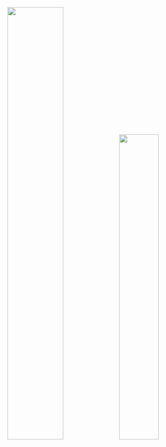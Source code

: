 <!--
### Hi there 👋
**dlcnx/dlcnx** is a ✨ _special_ ✨ repository because its `README.md` (this file) appears on your GitHub profile.

Here are some ideas to get you started:

- 🔭 I’m currently working on ...
- 🌱 I’m currently learning ...
- 👯 I’m looking to collaborate on ...
- 🤔 I’m looking for help with ...
- 💬 Ask me about ...
- 📫 How to reach me: ...
- 😄 Pronouns: ...
- ⚡ Fun fact: ...
-->
<!-- ![Stats](https://github-readme-stats.vercel.app/api?username=dlcnx&show_icons=true) -->
<!-- ![Top Langs](https://github-readme-stats.vercel.app/api/top-langs/?username=dlcnx&layout=compact) -->

<img src="https://github-readme-stats.vercel.app/api?username=dlcnx&show_icons=true" width="50%"><img src="https://github-readme-stats.vercel.app/api/top-langs/?username=dlcnx&layout=compact" width="42%">
